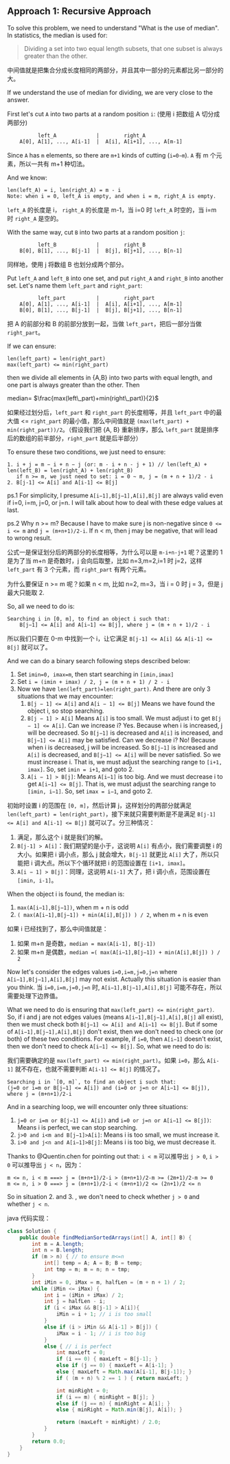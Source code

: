 
## Approach 1: Recursive Approach

To solve this problem, we need to understand "What is the use of median". In statistics, the median is used for:

> Dividing a set into two equal length subsets, that one subset is always greater than the other.

中间值就是把集合分成长度相同的两部分，并且其中一部分的元素都比另一部分的大。

If we understand the use of median for dividing, we are very close to the answer.

First let's cut `A` into two parts at a random position `i`: (使用 i 把数组 A 切分成两部分)

```
          left_A             |        right_A
    A[0], A[1], ..., A[i-1]  |  A[i], A[i+1], ..., A[m-1]
```

Since `A` has `m` elements, so there are `m+1` kinds of cutting (`i=0∼m`).
`A` 有 m 个元素，所以一共有 m+1 种切法。

And we know:

```
len(left_A) = i, len(right_A) = m - i
Note: when i = 0, left_A is empty, and when i = m, right_A is empty.
```

`left_A` 的长度是 i， `right_A` 的长度是 m-1，当 i=0 时 `left_A` 时空的，当 i=m 时 `right_A` 是空的。

With the same way, cut `B` into two parts at a random position `j`:

```
          left_B             |        right_B
    B[0], B[1], ..., B[j-1]  |  B[j], B[j+1], ..., B[n-1]
```

同样地，使用 j 将数组 B 也划分成两个部分。

Put `left_A` and `left_B` into one set, and put `right_A` and `right_B` into another set. Let's name them `left_part` and `right_part`:

```
          left_part          |        right_part
    A[0], A[1], ..., A[i-1]  |  A[i], A[i+1], ..., A[m-1]
    B[0], B[1], ..., B[j-1]  |  B[j], B[j+1], ..., B[n-1]
```

把 A 的前部分和 B 的前部分放到一起，当做 `left_part`，把后一部分当做 `right_part`。

If we can ensure:

```
len(left_part) = len(right_part)
max(left_part) <= min(right_part)
```

then we divide all elements in {A,B} into two parts with equal length, and one part is always greater than the other. Then

median= $\frac{max(left\_part)+min(right\_part)}{2}$

如果经过划分后，`left_part` 和 `right_part` 的长度相等，并且 `left_part` 中的最大值 <= `right_part` 的最小值，那么中间值就是 `(max(left_part) + min(right_part))/2`。（假设我们把 {A, B} 重新排序，那么 `left_part` 就是排序后的数组的前半部分，`right_part` 就是后半部分）

To ensure these two conditions, we just need to ensure:

```
1. i + j = m − i + n − j (or: m - i + n - j + 1) // len(left_A) + len(left_B) = len(right_A) + len(right_B)
   if n >= m, we just need to set: i = 0 ~ m, j = (m + n + 1)/2 - i
2. B[j-1] <= A[i] and A[i-1] <= B[j]
```

ps.1 For simplicity, I presume `A[i−1],B[j−1],A[i],B[j]` are always valid even if i=0, i=m, j=0, or j=n. I will talk about how to deal with these edge values at last.

ps.2 Why n >= m? Because I have to make sure j is non-negative since `0 <= i <= m` and `j = ​(m+n+1)/2-i`. If n < m, then j may be negative, that will lead to wrong result.

公式一是保证划分后的两部分的长度相等，为什么可以是 `m-i+n-j+1` 呢？这里的 1 是为了当 m+n 是奇数时，j 会向后取整，比如 n=3,m=2,i=1 时 j=2，这样 `left_part` 有 3 个元素，而 `right_part` 有两个元素。

为什么要保证 n >= m 呢？如果 n < m, 比如 n=2, m=3，当 i = 0 时 j = 3，但是 j 最大只能取 2.

So, all we need to do is:

```
Searching i in [0, m], to find an object i such that:
    B[j−1] <= A[i] and A[i−1] <= B[j], where j = (m + n + 1)/2 - i
```

所以我们只要在 0-m 中找到一个 i，让它满足 `B[j-1] <= A[i] && A[i-1] <= B[j]` 就可以了。

And we can do a binary search following steps described below:

1. Set `imin=0, imax=m`, then start searching in `[imin,imax]`
2. Set `i = (imin + imax) / 2, j = (m + n + 1) / 2 - i`
3. Now we have `len(left_part)=len(right_part)`. And there are only 3 situations that we may encounter:
    1. `B[j − 1] <= A[i]` and `A[i − 1] <= B[j]`
        Means we have found the object i, so stop searching.
    2. `B[j − 1] > A[i]`
        Means `A[i]` is too small. We must adjust i to get `B[j − 1] <= A[i]`.
        Can we increase i?
            Yes. Because when i is increased, j will be decreased.
            So `B[j−1]` is decreased and `A[i]` is increased, and `B[j−1] <= A[i]` may be satisfied.
        Can we decrease i?
            No! Because when i is decreased, j will be increased.
            So `B[j−1]` is increased and `A[i]` is decreased, and `B[j−1] <= A[i]` will be never satisfied.
        So we must increase i. That is, we must adjust the searching range to `[i+1, imax]`.
        So, set `imin = i+1`, and goto 2.
    3. `A[i − 1] > B[j]`:
        Means `A[i−1]` is too big. And we must decrease i to get `A[i−1] <= B[j]`.
        That is, we must adjust the searching range to `[imin, i−1]`.
        So, set `imax = i−1`, and goto 2.

初始时设置 i 的范围在 `[0, m]`，然后计算 j，这样划分的两部分就满足 `len(left_part) = len(right_part)`，接下来就只需要判断是不是满足 `B[j-1] <= A[i] and A[i-1] <= B[j]` 就可以了。分三种情况：
1. 满足，那么这个 i 就是我们的解。
2. `B[j-1] > A[i]`：我们期望的是小于，这说明 `A[i]` 有点小，我们需要调整 i 的大小。如果把 i 调小点，那么 j 就会增大，`B[j-1]` 就更比 `A[i]` 大了，所以只能把 i 调大点。所以下个循环就把 i 的范围设置在 `[i+1, imax]`。
3. `A[i − 1] > B[j]`：同理，这说明 `A[i-1]` 大了，把 i 调小点，范围设置在 `[imin, i-1]`。

When the object i is found, the median is:

1. `max(A[i−1],B[j−1])`, when m + n is odd
2. `( max(A[i−1],B[j−1]) + min(A[i],B[j]) ) / 2`, when m + n is even

如果 i 已经找到了，那么中间值就是：
1. 如果 m+n 是奇数，`median = max(A[i-1], B[j-1])`
2. 如果 m+n 是偶数，`median =( max(A[i−1],B[j−1]) + min(A[i],B[j]) ) / 2` 

Now let's consider the edges values `i=0,i=m,j=0,j=n` where `A[i−1],B[j−1],A[i],B[j]` may not exist. Actually this situation is easier than you think.
当 `i=0,i=m,j=0,j=n` 时, `A[i−1],B[j−1],A[i],B[j]` 可能不存在，所以需要处理下边界值。

What we need to do is ensuring that `max(left_part) <= min(right_part)`. So, if i and j are not edges values (means `A[i−1],B[j−1],A[i],B[j]` all exist), then we must check both `B[j−1] <= A[i] and A[i−1] <= B[j]`. But if some of `A[i−1],B[j−1],A[i],B[j]` don't exist, then we don't need to check one (or both) of these two conditions. For example, if `i=0`, then `A[i−1]` doesn't exist, then we don't need to check `A[i−1] <= B[j]`. So, what we need to do is:

我们需要确定的是 `max(left_part) <= min(right_part)`。如果 `i=0`，那么 `A[i-1]` 就不存在，也就不需要判断 `A[i-1] <= B[j]` 的情况了。

```
Searching i in `[0, m]`, to find an object i such that:
(j=0 or i=m or B[j−1] <= A[i]) and (i=0 or j=n or A[i−1] <= B[j]), where j = (m+n+1)/2-i
```

And in a searching loop, we will encounter only three situations:

1. `j=0 or i=m or B[j−1] <= A[i])` and `i=0 or j=n or A[i−1] <= B[j])`: Means i is perfect, we can stop searching.
2. `j>0 and i<m and B[j−1]>A[i]`: Means i is too small, we must increase it.
3. `i>0 and j<n and A[i−1]>B[j]`: Means i is too big, we must decrease it.

Thanks to @Quentin.chen for pointing out that: `i < m` 可以推导出 `j > 0`, `i > 0` 可以推导出 `j < n`，因为：

```
m <= n, i < m ===> j = (m+n+1)/2-i > (m+n+1)/2-m >= (2m+1)/2-m >= 0
m <= n, i > 0 ===> j = (m+n+1)/2-i < (m+n+1)/2 <= (2n+1)/2 <= n
```

So in situation 2. and 3. , we don't need to check whether `j > 0` and whether `j < n`.

java 代码实现：

```java
class Solution {
    public double findMedianSortedArrays(int[] A, int[] B) {
        int m = A.length;
        int n = B.length;
        if (m > n) { // to ensure m<=n
            int[] temp = A; A = B; B = temp;
            int tmp = m; m = n; n = tmp;
        }
        int iMin = 0, iMax = m, halfLen = (m + n + 1) / 2;
        while (iMin <= iMax) {
            int i = (iMin + iMax) / 2;
            int j = halfLen - i;
            if (i < iMax && B[j-1] > A[i]){
                iMin = i + 1; // i is too small
            }
            else if (i > iMin && A[i-1] > B[j]) {
                iMax = i - 1; // i is too big
            }
            else { // i is perfect
                int maxLeft = 0;
                if (i == 0) { maxLeft = B[j-1]; }
                else if (j == 0) { maxLeft = A[i-1]; }
                else { maxLeft = Math.max(A[i-1], B[j-1]); }
                if ( (m + n) % 2 == 1 ) { return maxLeft; }

                int minRight = 0;
                if (i == m) { minRight = B[j]; }
                else if (j == n) { minRight = A[i]; }
                else { minRight = Math.min(B[j], A[i]); }

                return (maxLeft + minRight) / 2.0;
            }
        }
        return 0.0;
    }
}
```


